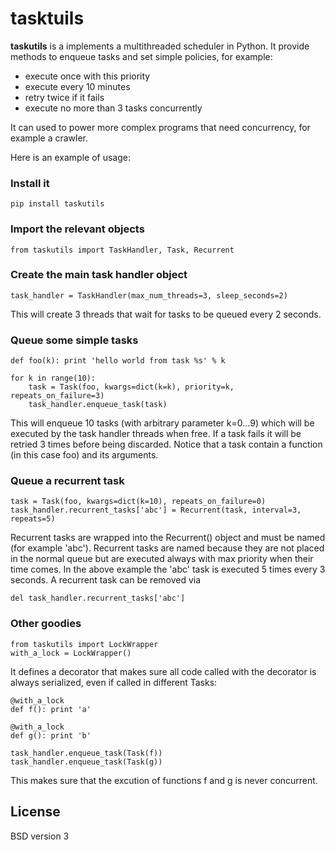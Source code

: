 # tasktuils

**taskutils** is a implements a multithreaded scheduler in Python. 
It provide methods to enqueue tasks and set simple policies, for example:

- execute once with this priority
- execute every 10 minutes
- retry twice if it fails
- execute no more than 3 tasks concurrently

It can used to power more complex programs that need concurrency, for example a crawler.

Here is an example of usage:

### Install it

    pip install taskutils

### Import the relevant objects

    from taskutils import TaskHandler, Task, Recurrent

### Create the main task handler object

    task_handler = TaskHandler(max_num_threads=3, sleep_seconds=2)

This will create 3 threads that wait for tasks to be queued every 2 seconds.

### Queue some simple tasks

    def foo(k): print 'hello world from task %s' % k

    for k in range(10):
        task = Task(foo, kwargs=dict(k=k), priority=k, repeats_on_failure=3)
        task_handler.enqueue_task(task)

This will enqueue 10 tasks (with arbitrary parameter k=0...9) which will be executed by
the task handler threads when free. If a task fails it will be retried 3 times before being 
discarded. Notice that a task contain a function (in this case foo) and its arguments.

### Queue a recurrent task

    task = Task(foo, kwargs=dict(k=10), repeats_on_failure=0)
    task_handler.recurrent_tasks['abc'] = Recurrent(task, interval=3, repeats=5)

Recurrent tasks are wrapped into the Recurrent() object and must be named (for example 'abc').
Recurrent tasks are named because they are not placed in the normal queue but are executed always 
with max priority when their time comes. In the above example the 'abc' task is executed 
5 times every 3 seconds. A recurrent task can be removed via

    del task_handler.recurrent_tasks['abc']

### Other goodies

    from taskutils import LockWrapper
    with_a_lock = LockWrapper()

It defines a decorator that makes sure all code called with the decorator is always serialized, even if called in different Tasks:

    @with_a_lock
    def f(): print 'a'
    
    @with_a_lock
    def g(): print 'b'

    task_handler.enqueue_task(Task(f))
    task_handler.enqueue_task(Task(g))

This makes sure that the excution of functions f and g is never concurrent.

## License

BSD version 3

